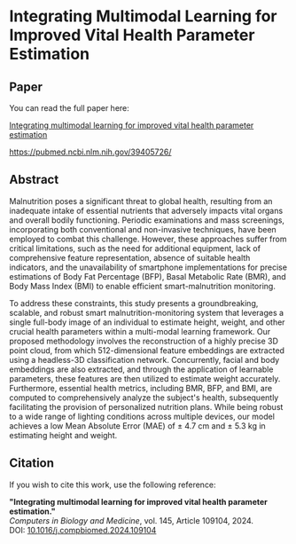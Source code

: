 # Integrating Multimodal Learning for Improved Vital Health Parameter Estimation

## Paper

You can read the full paper here:

[Integrating multimodal learning for improved vital health parameter estimation](https://www.sciencedirect.com/science/article/abs/pii/S0010482524011892?via%3Dihub)

https://pubmed.ncbi.nlm.nih.gov/39405726/

## Abstract

Malnutrition poses a significant threat to global health, resulting from an inadequate intake of essential nutrients that adversely impacts vital organs and overall bodily functioning. Periodic examinations and mass screenings, incorporating both conventional and non-invasive techniques, have been employed to combat this challenge. However, these approaches suffer from critical limitations, such as the need for additional equipment, lack of comprehensive feature representation, absence of suitable health indicators, and the unavailability of smartphone implementations for precise estimations of Body Fat Percentage (BFP), Basal Metabolic Rate (BMR), and Body Mass Index (BMI) to enable efficient smart-malnutrition monitoring. 

To address these constraints, this study presents a groundbreaking, scalable, and robust smart malnutrition-monitoring system that leverages a single full-body image of an individual to estimate height, weight, and other crucial health parameters within a multi-modal learning framework. Our proposed methodology involves the reconstruction of a highly precise 3D point cloud, from which 512-dimensional feature embeddings are extracted using a headless-3D classification network. Concurrently, facial and body embeddings are also extracted, and through the application of learnable parameters, these features are then utilized to estimate weight accurately. Furthermore, essential health metrics, including BMR, BFP, and BMI, are computed to comprehensively analyze the subject's health, subsequently facilitating the provision of personalized nutrition plans. While being robust to a wide range of lighting conditions across multiple devices, our model achieves a low Mean Absolute Error (MAE) of ± 4.7 cm and ± 5.3 kg in estimating height and weight.

## Citation

If you wish to cite this work, use the following reference:

**"Integrating multimodal learning for improved vital health parameter estimation."**  
*Computers in Biology and Medicine*, vol. 145, Article 109104, 2024.  
DOI: [10.1016/j.compbiomed.2024.109104](https://doi.org/10.1016/j.compbiomed.2024.109104)
